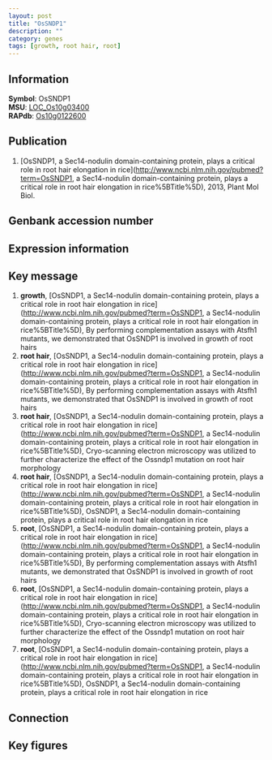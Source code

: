 ```yaml
---
layout: post
title: "OsSNDP1"
description: ""
category: genes
tags: [growth, root hair, root]
---
```


## Information
__Symbol__: OsSNDP1  
__MSU__: [LOC_Os10g03400](http://rice.plantbiology.msu.edu/cgi-bin/ORF_infopage.cgi?orf=LOC_Os10g03400)  
__RAPdb__: [Os10g0122600](http://rapdb.dna.affrc.go.jp/viewer/gbrowse_details/irgsp1?name=Os10g0122600)  

## Publication
1. [OsSNDP1, a Sec14-nodulin domain-containing protein, plays a critical role in root hair elongation in rice](http://www.ncbi.nlm.nih.gov/pubmed?term=OsSNDP1, a Sec14-nodulin domain-containing protein, plays a critical role in root hair elongation in rice%5BTitle%5D), 2013, Plant Mol Biol.

## Genbank accession number

## Expression information

## Key message
1. __growth__, [OsSNDP1, a Sec14-nodulin domain-containing protein, plays a critical role in root hair elongation in rice](http://www.ncbi.nlm.nih.gov/pubmed?term=OsSNDP1, a Sec14-nodulin domain-containing protein, plays a critical role in root hair elongation in rice%5BTitle%5D),  By performing complementation assays with Atsfh1 mutants, we demonstrated that OsSNDP1 is involved in growth of root hairs
2. __root hair__, [OsSNDP1, a Sec14-nodulin domain-containing protein, plays a critical role in root hair elongation in rice](http://www.ncbi.nlm.nih.gov/pubmed?term=OsSNDP1, a Sec14-nodulin domain-containing protein, plays a critical role in root hair elongation in rice%5BTitle%5D),  By performing complementation assays with Atsfh1 mutants, we demonstrated that OsSNDP1 is involved in growth of root hairs
3. __root hair__, [OsSNDP1, a Sec14-nodulin domain-containing protein, plays a critical role in root hair elongation in rice](http://www.ncbi.nlm.nih.gov/pubmed?term=OsSNDP1, a Sec14-nodulin domain-containing protein, plays a critical role in root hair elongation in rice%5BTitle%5D),  Cryo-scanning electron microscopy was utilized to further characterize the effect of the Ossndp1 mutation on root hair morphology
4. __root hair__, [OsSNDP1, a Sec14-nodulin domain-containing protein, plays a critical role in root hair elongation in rice](http://www.ncbi.nlm.nih.gov/pubmed?term=OsSNDP1, a Sec14-nodulin domain-containing protein, plays a critical role in root hair elongation in rice%5BTitle%5D), OsSNDP1, a Sec14-nodulin domain-containing protein, plays a critical role in root hair elongation in rice
5. __root__, [OsSNDP1, a Sec14-nodulin domain-containing protein, plays a critical role in root hair elongation in rice](http://www.ncbi.nlm.nih.gov/pubmed?term=OsSNDP1, a Sec14-nodulin domain-containing protein, plays a critical role in root hair elongation in rice%5BTitle%5D),  By performing complementation assays with Atsfh1 mutants, we demonstrated that OsSNDP1 is involved in growth of root hairs
6. __root__, [OsSNDP1, a Sec14-nodulin domain-containing protein, plays a critical role in root hair elongation in rice](http://www.ncbi.nlm.nih.gov/pubmed?term=OsSNDP1, a Sec14-nodulin domain-containing protein, plays a critical role in root hair elongation in rice%5BTitle%5D),  Cryo-scanning electron microscopy was utilized to further characterize the effect of the Ossndp1 mutation on root hair morphology
7. __root__, [OsSNDP1, a Sec14-nodulin domain-containing protein, plays a critical role in root hair elongation in rice](http://www.ncbi.nlm.nih.gov/pubmed?term=OsSNDP1, a Sec14-nodulin domain-containing protein, plays a critical role in root hair elongation in rice%5BTitle%5D), OsSNDP1, a Sec14-nodulin domain-containing protein, plays a critical role in root hair elongation in rice

## Connection

## Key figures


